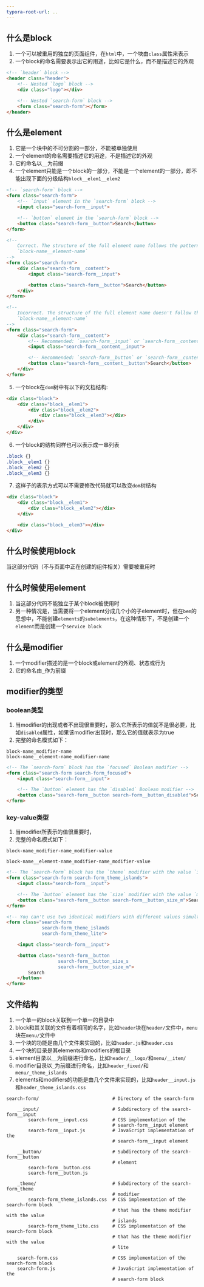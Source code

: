 ```yaml
---
typora-root-url: ..
---
```


## 什么是block

1. 一个可以被重用的独立的页面组件，在`html`中，一个块由`class`属性来表示
2. 一个block的命名需要表示出它的用途，比如它是什么，而不是描述它的外观

```html
<!-- `header` block -->
<header class="header">
    <!-- Nested `logo` block -->
    <div class="logo"></div>

    <!-- Nested `search-form` block -->
    <form class="search-form"></form>
</header>
```

## 什么是element

1. 它是一个块中的不可分割的一部分，不能被单独使用
2. 一个element的命名需要描述它的用途，不是描述它的外观
3. 它的命名以`__`为前缀
4. 一个element只能是一个block的一部分，不能是一个element的一部分，即不能出现下面的分级结构`block__elem1__elem2`

```html
<!-- `search-form` block -->
<form class="search-form">
    <!-- `input` element in the `search-form` block -->
    <input class="search-form__input">

    <!-- `button` element in the `search-form` block -->
    <button class="search-form__button">Search</button>
</form>
```

```html
<!--
    Correct. The structure of the full element name follows the pattern:
    `block-name__element-name`
-->
<form class="search-form">
    <div class="search-form__content">
        <input class="search-form__input">

        <button class="search-form__button">Search</button>
    </div>
</form>

<!--
    Incorrect. The structure of the full element name doesn't follow the pattern:
    `block-name__element-name`
-->
<form class="search-form">
    <div class="search-form__content">
        <!-- Recommended: `search-form__input` or `search-form__content-input` -->
        <input class="search-form__content__input">

        <!-- Recommended: `search-form__button` or `search-form__content-button` -->
        <button class="search-form__content__button">Search</button>
    </div>
</form>
```

5. 一个block在`dom`树中有以下的文档结构:

```html
<div class="block">
    <div class="block__elem1">
        <div class="block__elem2">
            <div class="block__elem3"></div>
        </div>
    </div>
</div>
```

6. 一个block的结构同样也可以表示成一串列表

```css
.block {}
.block__elem1 {}
.block__elem2 {}
.block__elem3 {}
```

7. 这样子的表示方式可以不需要修改代码就可以改变`dom`树结构

```html
<div class="block">
    <div class="block__elem1">
        <div class="block__elem2"></div>
    </div>

    <div class="block__elem3"></div>
</div>
```

## 什么时候使用block

当这部分代码（不与页面中正在创建的组件相关）需要被重用时

## 什么时候使用element

1. 当这部分代码不能独立于某个block被使用时
2. 另一种情况是，当需要将一个element分成几个小的子element时，但在`bem`的思想中，不能创建`elements`的`subelements`，在这种情形下，不是创建一个`element`而是创建一个`service block`

## 什么是modifier

1. 一个modifier描述的是一个block或element的外观、状态或行为
2. 它的命名由`_`作为前缀

## modifier的类型

### boolean类型

1. 当modifier的出现或者不出现很重要时，那么它所表示的值就不是很必要，比如`disabled`属性，如果该modifier出现时，那么它的值就表示为true
2. 完整的命名模式如下：

```
block-name_modifier-name
block-name__element-name_modifier-name
```

```html
<!-- The `search-form` block has the `focused` Boolean modifier -->
<form class="search-form search-form_focused">
    <input class="search-form__input">

    <!-- The `button` element has the `disabled` Boolean modifier -->
    <button class="search-form__button search-form__button_disabled">Search</button>
</form>
```

### key-value类型

1. 当modifier所表示的值很重要时，
2. 完整的命名模式如下：

```
block-name_modifier-name_modifier-value

block-name__element-name_modifier-name_modifier-value
```

```html
<!-- The `search-form` block has the `theme` modifier with the value `islands` -->
<form class="search-form search-form_theme_islands">
    <input class="search-form__input">

    <!-- The `button` element has the `size` modifier with the value `m` -->
    <button class="search-form__button search-form__button_size_m">Search</button>
</form>

<!-- You can't use two identical modifiers with different values simultaneously -->
<form class="search-form
             search-form_theme_islands
             search-form_theme_lite">

    <input class="search-form__input">

    <button class="search-form__button
                   search-form__button_size_s
                   search-form__button_size_m">
        Search
    </button>
</form>
```



## 文件结构

1. 一个单一的block关联到一个单一的目录中
2. block和其关联的文件有着相同的名字，比如`header`块在`header/`文件中，`menu`块在`menu/`文件中
3. 一个块的功能是由几个文件来实现的，比如`header.js`和`header.css`
4. 一个块的目录是其elements和modifiers的根目录
5. element目录以`__`为前缀进行命名，比如`header/__logo/`和`menu/__item/`
6. modifier目录以`_`为前缀进行命名，比如`header_fixed/`和`menu/_theme_islands`
7. elements和modifiers的功能是由几个文件来实现的，比如`header__input.js`和`header_theme_islands.css`

```
search-form/                           # Directory of the search-form

    __input/                           # Subdirectory of the search-form__input
        search-form__input.css         # CSS implementation of the
                                       # search-form__input element
        search-form__input.js          # JavaScript implementation of the
                                       # search-form__input element

    __button/                          # Subdirectory of the search-form__button
                                       # element
        search-form__button.css
        search-form__button.js

    _theme/                            # Subdirectory of the search-form_theme
                                       # modifier
        search-form_theme_islands.css  # CSS implementation of the search-form block
                                       # that has the theme modifier with the value
                                       # islands
        search-form_theme_lite.css     # CSS implementation of the search-form block
                                       # that has the theme modifier with the value
                                       # lite

    search-form.css                    # CSS implementation of the search-form block
    search-form.js                     # JavaScript implementation of the
                                       # search-form block
```

